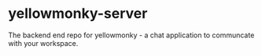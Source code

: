# yellowmonky-server
The backend end repo for yellowmonky - a chat application to communcate with your workspace.
